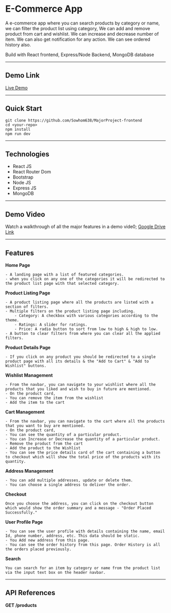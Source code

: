 # E-Commerce App
A e-commerce app where you can search products by category or name, we can filter the product list using category, We can add and remove product from cart and wishlist. We can increase and decrease number of item. We can also get notification for any action. We can see ordered history also.

Build with React frontend, Express/Node Backend, MongoDB database

---

## Demo Link
[Live Demo](https://major-project-frontend-pi.vercel.app)

---

## Quick Start
```
git clone https://github.com/Sowhom638/MajorProject-frontend
cd <your-repo>
npm install
npm run dev
```
---

## Technologies
- React JS
- React Router Dom
- Bootstrap
- Node JS
- Express JS
- MongoDB

---
## Demo Video
Watch a walkthrough of all the major features in a demo vide0;
[Google Drive Link]()

---

## Features

**Home Page**

    - A landing page with a list of featured categories.
    - when you click on any one of the categories it will be redirected to the product list page with that selected category.

**Product Listing Page**

    - A product listing page where all the products are listed with a section of filters.
    - Multiple filters on the product listing page including.
        - Category: A checkbox with various categories according to the theme.
        - Ratings: A slider for ratings.
        - Price: A radio button to sort from low to high & high to low.
    - A button to clear filters from where you can clear all the applied filters.

**Product Details Page**

    - If you click on any product you should be redirected to a single product page with all its details & the "Add to Cart" & "Add to Wishlist" buttons.

**Wishlist Management**

    - From the navbar, you can navigate to your wishlist where all the products that you liked and wish to buy in future are mentioned.
    - On the product card,
    - You can remove the item from the wishlist
    - Add the item to the cart

**Cart Management**

    - From the navbar, you can navigate to the cart where all the products that you want to buy are mentioned.
    - On the product card,
    - You can see the quantity of a particular product.
    - You can Increase or Decrease the quantity of a particular product.
    - Remove the product from the cart
    - Add the product to the Wishlist
    - You can see the price details card of the cart containing a button to checkout which will show the total price of the products with its quantity.

**Address Management**

    - You can add multiple addresses, update or delete them.
    - You can choose a single address to deliver the order.

**Checkout**

    Once you choose the address, you can click on the checkout button which would show the order summary and a message - "Order Placed Successfully." 

**User Profile Page**

    - You can see the user profile with details containing the name, email Id, phone number, address, etc. This data should be static.
    - You Add new address from this page.
    - You can see the order history from this page. Order History is all the orders placed previously.

**Search**

    You can search for an item by category or name from the product list via the input text box on the header navbar.

---

## API References

**GET /products**